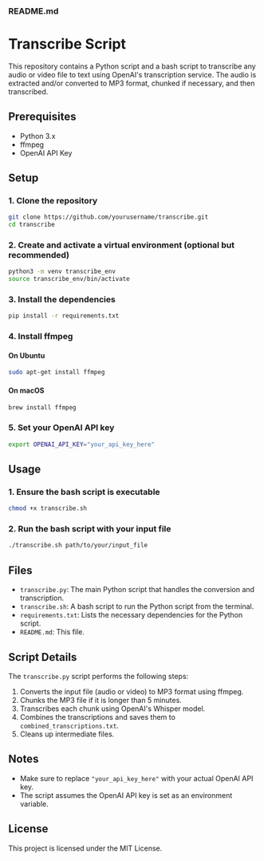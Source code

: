 ### README.md
# Transcribe Script

This repository contains a Python script and a bash script to transcribe any audio or video file to text using OpenAI's transcription service. The audio is extracted and/or converted to MP3 format, chunked if necessary, and then transcribed.

## Prerequisites

- Python 3.x
- ffmpeg
- OpenAI API Key

## Setup

### 1. Clone the repository

```bash
git clone https://github.com/yourusername/transcribe.git
cd transcribe
```

### 2. Create and activate a virtual environment (optional but recommended)

```bash
python3 -m venv transcribe_env
source transcribe_env/bin/activate
```

### 3. Install the dependencies

```bash
pip install -r requirements.txt
```

### 4. Install ffmpeg

#### On Ubuntu

```bash
sudo apt-get install ffmpeg
```

#### On macOS

```bash
brew install ffmpeg
```

### 5. Set your OpenAI API key

```bash
export OPENAI_API_KEY="your_api_key_here"
```

## Usage

### 1. Ensure the bash script is executable

```bash
chmod +x transcribe.sh
```

### 2. Run the bash script with your input file

```bash
./transcribe.sh path/to/your/input_file
```

## Files

- `transcribe.py`: The main Python script that handles the conversion and transcription.
- `transcribe.sh`: A bash script to run the Python script from the terminal.
- `requirements.txt`: Lists the necessary dependencies for the Python script.
- `README.md`: This file.

## Script Details

The `transcribe.py` script performs the following steps:

1. Converts the input file (audio or video) to MP3 format using ffmpeg.
2. Chunks the MP3 file if it is longer than 5 minutes.
3. Transcribes each chunk using OpenAI's Whisper model.
4. Combines the transcriptions and saves them to `combined_transcriptions.txt`.
5. Cleans up intermediate files.

## Notes

- Make sure to replace `"your_api_key_here"` with your actual OpenAI API key.
- The script assumes the OpenAI API key is set as an environment variable.

## License

This project is licensed under the MIT License.

